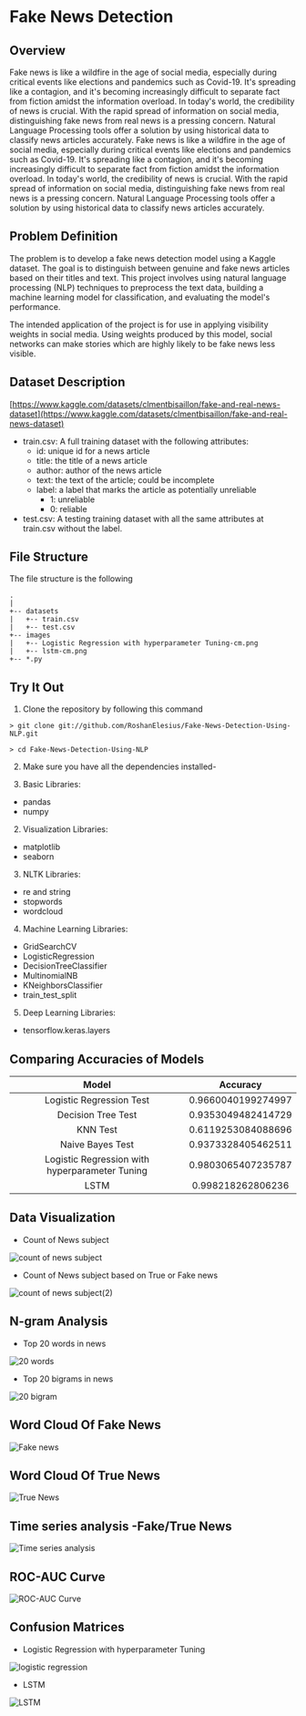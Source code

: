# Fake News Detection

## Overview  

Fake news is like a wildfire in the age of social media, especially during critical events like elections and pandemics such as Covid-19. It's spreading like a contagion, and it's becoming increasingly difficult to separate fact from fiction amidst the information overload. In today's world, the credibility of news is crucial. With the rapid spread of information on social media, distinguishing fake news from real news is a pressing concern. Natural Language Processing tools offer a solution by using historical data to classify news articles accurately.
Fake news is like a wildfire in the age of social media, especially during critical events like elections and pandemics such as Covid-19. It's spreading like a contagion, and it's becoming increasingly difficult to separate fact from fiction amidst the information overload. In today's world, the credibility of news is crucial. With the rapid spread of information on social media, distinguishing fake news from real news is a pressing concern. Natural Language Processing tools offer a solution by using historical data to classify news articles accurately.

## Problem Definition

The problem is to develop a fake news detection model using a Kaggle dataset.
The goal is to distinguish between genuine and fake news articles based on their titles and text.
This project involves using natural language processing (NLP) techniques to preprocess the text data, building a machine learning model for classification, and evaluating the model's performance. 

The intended application of the project is for use in applying visibility weights in social media.  Using weights produced by this model, social networks can make stories which are highly likely to be fake news less visible.

## Dataset Description


[https://www.kaggle.com/datasets/clmentbisaillon/fake-and-real-news-dataset](https://www.kaggle.com/datasets/clmentbisaillon/fake-and-real-news-dataset)

* train.csv: A full training dataset with the following attributes:
  * id: unique id for a news article
  * title: the title of a news article
  * author: author of the news article
  * text: the text of the article; could be incomplete
  * label: a label that marks the article as potentially unreliable
    * 1: unreliable
    * 0: reliable
* test.csv: A testing training dataset with all the same attributes at train.csv without the label.

## File Structure
The file structure is the following

```
.
|
+-- datasets
|   +-- train.csv
|   +-- test.csv
+-- images
|   +-- Logistic Regression with hyperparameter Tuning-cm.png
|   +-- lstm-cm.png
+-- *.py
```

## Try It Out

1. Clone the repository by following this command  

`> git clone git://github.com/RoshanElesius/Fake-News-Detection-Using-NLP.git`

`> cd Fake-News-Detection-Using-NLP`

2. Make sure you have all the dependencies installed-  

1. Basic Libraries:
* pandas
* numpy

2. Visualization Libraries:
* matplotlib
* seaborn

3. NLTK Libraries:
* re and string
* stopwords
* wordcloud

4. Machine Learning Libraries:
* GridSearchCV
* LogisticRegression
* DecisionTreeClassifier
* MultinomialNB
* KNeighborsClassifier
*  train_test_split

5. Deep Learning Libraries:
* tensorflow.keras.layers
    

## Comparing Accuracies of Models

| Model                                               |     Accuracy      |
|:---------------------------------------------------:|:----------------: |
| Logistic Regression Test                            | 0.9660040199274997|
| Decision Tree Test                                  | 0.9353049482414729|
| KNN Test                                            | 0.6119253084088696|
| Naive Bayes Test                                    | 0.9373328405462511|
| Logistic Regression with hyperparameter Tuning      | 0.9803065407235787|
| LSTM                                                | 0.998218262806236 |

## Data Visualization

* Count of News subject

![count of news subject](https://github.com/RoshanElesius/Fake-News-Detection-Using-NLP/assets/138104926/9fe718fe-9e7f-4cd7-adcb-008b67964cf3)

* Count of News subject based on True or Fake news

![count of news subject(2)](https://github.com/RoshanElesius/Fake-News-Detection-Using-NLP/assets/138104926/865a052e-a490-45ab-8d95-d1a26eba2a69)


## N-gram Analysis

* Top 20 words in news

![20 words](https://github.com/RoshanElesius/Fake-News-Detection-Using-NLP/assets/138104926/367a1589-d0aa-4d2b-aad9-e6842dd7f7c9)


* Top 20 bigrams in news

![20 bigram](https://github.com/RoshanElesius/Fake-News-Detection-Using-NLP/assets/138104926/1cd2b88d-56c9-4cd9-8b26-99788a4e3fd3)


## Word Cloud Of Fake News

![Fake news](https://github.com/RoshanElesius/Fake-News-Detection-Using-NLP/assets/138104926/d6cc49b8-c906-4fe4-bfdb-de238a5e0b38)

## Word Cloud Of True News

![True News](https://github.com/RoshanElesius/Fake-News-Detection-Using-NLP/assets/138104926/da91bc8a-e02a-48ba-ac98-7405a857c62e)

## Time series analysis -Fake/True News

![Time series analysis](https://github.com/RoshanElesius/Fake-News-Detection-Using-NLP/assets/138104926/c1fb0b3d-64b8-4430-a641-e5bb19c05c7a)

## ROC-AUC Curve

![ROC-AUC Curve](https://github.com/RoshanElesius/Fake-News-Detection-Using-NLP/assets/138104926/a2d050f0-d298-4b00-899a-17a75056f150)

## Confusion Matrices

* Logistic Regression with hyperparameter Tuning

![logistic regression](https://github.com/RoshanElesius/Fake-News-Detection-Using-NLP/assets/138104926/27c49847-38f7-45f6-9316-1d5294273e74)

* LSTM

![LSTM](https://github.com/RoshanElesius/Fake-News-Detection-Using-NLP/assets/138104926/b2aeb462-eb31-4846-aafb-35a7d02beb06)



